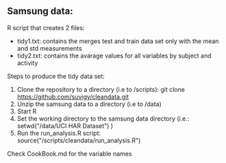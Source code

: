 Samsung data:
-------------
R script that creates 2 files:
 - tidy1.txt: contains the merges test and train data set only with the mean and std measurements
 - tidy2.txt: contains the avarage values for all variables by subject and activity
 

Steps to produce the tidy data set:
1. Clone the repository to a directory (i.e to /scripts): git clone https://github.com/suvigy/cleandata.git
2. Unzip the samsung data to a directory (i.e to /data)
3. Start R
4. Set the working directory to the samsung data directory (i.e.: setwd("/data/UCI HAR Dataset") )
5. Run the run_analysis.R script: source("/scripts/cleandata/run_analysis.R")

Check CookBook.md for the variable names
